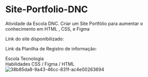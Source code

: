 # Site-Portfolio-DNC
Atividade da Escola DNC. Criar um Site Portfólio para aumentar o conhecimento em HTML , CSS, e Figma

Link do site disponibilizado:  <br>

Link da Planilha de Registro de informação: <br>


Escola Tecnologia <br>
Habilidades CSS / Figma /  HTML  <br>
![38b85da8-9a43-46cc-831f-ac4e00263694](https://github.com/raffnb/Desafio-Desenvolva-uma-Landing-Page/assets/92860308/52b2927b-214e-4677-88b1-38595d17607c)
